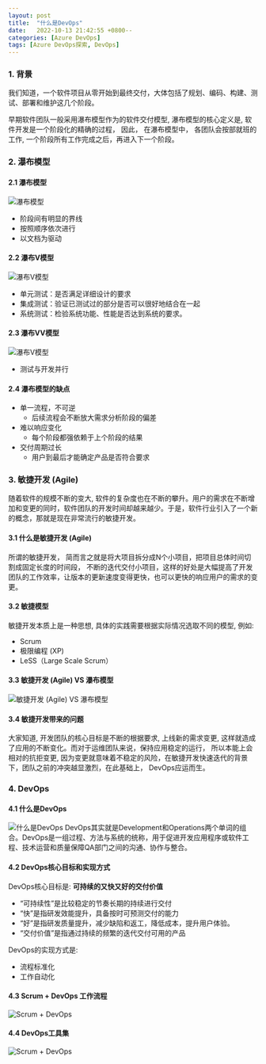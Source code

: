 ```yaml
---
layout: post
title:  "什么是DevOps"
date:   2022-10-13 21:42:55 +0800--
categories: [Azure DevOps]
tags: [Azure DevOps探索, DevOps]  
---
```


### 1. 背景

我们知道，一个软件项目从零开始到最终交付，大体包括了规划、编码、构建、测试、部署和维护这几个阶段。

早期软件团队一般采用瀑布模型作为的软件交付模型, 瀑布模型的核心定义是, 软件开发是一个阶段化的精确的过程， 因此， 在瀑布模型中， 各团队会按部就班的工作, 一个阶段所有工作完成之后，再进入下一个阶段。

### 2. 瀑布模型

#### 2.1 瀑布模型

![瀑布模型](/assets/imgs/waterfall01.png)

- 阶段间有明显的界线
- 按照顺序依次进行
- 以文档为驱动

#### 2.2 瀑布V模型

![瀑布V模型](/assets/imgs/waterfall02.png)

- 单元测试：是否满足详细设计的要求
- 集成测试：验证已测试过的部分是否可以很好地结合在一起
- 系统测试：检验系统功能、性能是否达到系统的要求。

#### 2.3 瀑布VV模型

![瀑布V模型](/assets/imgs/waterfall03.png)

- 测试与开发并行

#### 2.4 瀑布模型的缺点

- 单一流程，不可逆
  - 后续流程会不断放大需求分析阶段的偏差
- 难以响应变化
  - 每个阶段都强依赖于上个阶段的结果
- 交付周期过长
  - 用户到最后才能确定产品是否符合要求

### 3. 敏捷开发 (Agile)

随着软件的规模不断的变大, 软件的复杂度也在不断的攀升。用户的需求在不断增加和变更的同时，软件团队的开发时间却越来越少。于是，软件行业引入了一个新的概念，那就是现在非常流行的敏捷开发。

#### 3.1 什么是敏捷开发 (Agile)

所谓的敏捷开发， 简而言之就是将大项目拆分成N个小项目，把项目总体时间切割成固定长度的时间段， 不断的迭代交付小项目，这样的好处是大幅提高了开发团队的工作效率，让版本的更新速度变得更快，也可以更快的响应用户的需求的变更。

#### 3.2 敏捷模型

敏捷开发本质上是一种思想, 具体的实践需要根据实际情况选取不同的模型, 例如:

- Scrum
- 极限编程 (XP)
- LeSS（Large Scale Scrum）

#### 3.3 敏捷开发 (Agile) VS 瀑布模型

![敏捷开发 (Agile) VS 瀑布模型](/assets/imgs/DevOps01.png)

#### 3.4 敏捷开发带来的问题

大家知道, 开发团队的核心目标是不断的根据要求, 上线新的需求变更, 这样就造成了应用的不断变化。而对于运维团队来说，保持应用稳定的运行， 所以本能上会相对的抗拒变更, 因为变更就意味着不稳定的风险，在敏捷开发快速迭代的背景下，团队之前的冲突越显激烈，在此基础上， DevOps应运而生。

### 4. DevOps

#### 4.1 什么是DevOps

![什么是DevOps](/assets/imgs/DevOps02.png)
DevOps其实就是Development和Operations两个单词的组合。DevOps是一组过程、方法与系统的统称，用于促进开发应用程序或软件工程、技术运营和质量保障QA部门之间的沟通、协作与整合。

#### 4.2 DevOps核心目标和实现方式

DevOps核心目标是: **可持续的又快又好的交付价值**

- “可持续性”是比较稳定的节奏长期的持续进行交付
- “快”是指研发效能提升，具备按时可预测交付的能力
- “好”是指研发质量提升，减少缺陷和返工，降低成本，提升用户体验。
- “交付价值”是指通过持续的频繁的迭代交付可用的产品

DevOps的实现方式是:

- 流程标准化
- 工作自动化

#### 4.3 Scrum + DevOps 工作流程

![Scrum + DevOps](/assets/imgs/DevOps03.png)

#### 4.4 DevOps工具集

![Scrum + DevOps](/assets/imgs/DevOps04.png)

